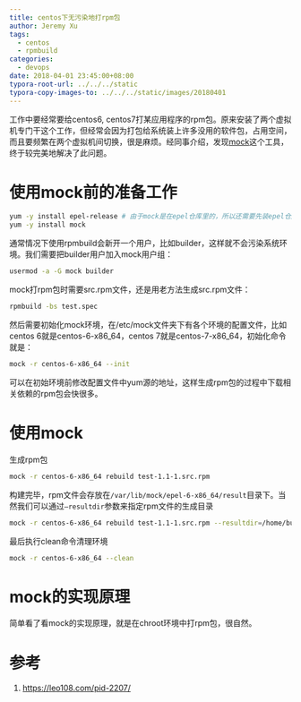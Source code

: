 ```yaml
---
title: centos下无污染地打rpm包
author: Jeremy Xu
tags:
  - centos
  - rpmbuild
categories:
  - devops
date: 2018-04-01 23:45:00+08:00
typora-root-url: ../../../static
typora-copy-images-to: ../../../static/images/20180401
---
```


工作中要经常要给centos6, centos7打某应用程序的rpm包。原来安装了两个虚拟机专门干这个工作，但经常会因为打包给系统装上许多没用的软件包，占用空间，而且要频繁在两个虚拟机间切换，很是麻烦。经同事介绍，发现[mock](https://github.com/rpm-software-management/mock)这个工具，终于较完美地解决了此问题。

# 使用mock前的准备工作

```bash
yum -y install epel-release # 由于mock是在epel仓库里的，所以还需要先装epel仓库
yum -y install mock
```

通常情况下使用rpmbuild会新开一个用户，比如builder，这样就不会污染系统环境。我们需要把builder用户加入mock用户组：

```bash
usermod -a -G mock builder
```

mock打rpm包时需要src.rpm文件，还是用老方法生成src.rpm文件：

```bash
rpmbuild -bs test.spec
```

然后需要初始化mock环境，在/etc/mock文件夹下有各个环境的配置文件，比如centos 6就是centos-6-x86_64，centos 7就是centos-7-x86_64，初始化命令就是：

```bash
mock -r centos-6-x86_64 --init
```

可以在初始环境前修改配置文件中yum源的地址，这样生成rpm包的过程中下载相关依赖的rpm包会快很多。

# 使用mock

生成rpm包

```bash
mock -r centos-6-x86_64 rebuild test-1.1-1.src.rpm
```

构建完毕，rpm文件会存放在`/var/lib/mock/epel-6-x86_64/result`目录下。当然我们可以通过`–resultdir`参数来指定rpm文件的生成目录

```bash
mock -r centos-6-x86_64 rebuild test-1.1-1.src.rpm --resultdir=/home/builder/rpms
```

最后执行clean命令清理环境

```bash
mock -r centos-6-x86_64 --clean
```

# mock的实现原理

简单看了看mock的实现原理，就是在chroot环境中打rpm包，很自然。

# 参考

1. https://leo108.com/pid-2207/
